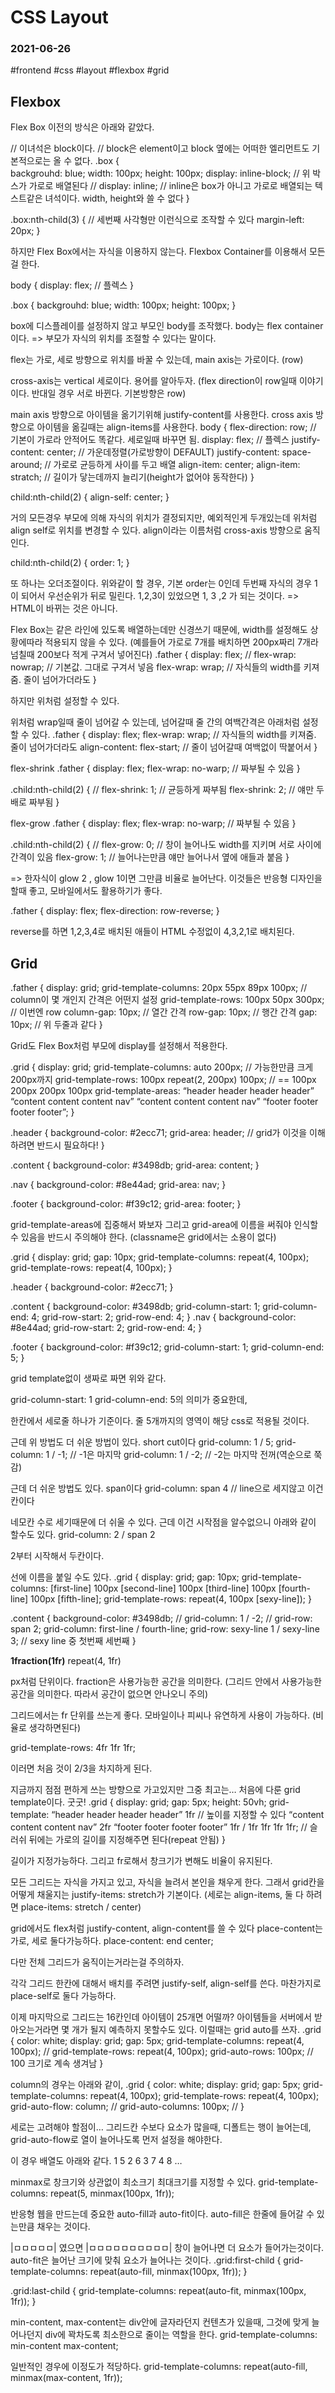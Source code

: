 # CSS Layout
### 2021-06-26
#frontend #css #layout #flexbox #grid



## Flexbox
Flex Box 이전의 방식은 아래와 같았다.
<div class="box"></div>
<div class="box"></div>
<div class="box"></div>

// 이녀석은 block이다.
// block은 element이고 block 옆에는 어떠한 엘리먼트도 기본적으로는 올 수 없다. 
.box {    
    backgrouhd: blue;
    width: 100px;
    height: 100px;
    display: inline-block; // 위 박스가 가로로 배열된다
    // display: inline;
    // inline은 box가 아니고 가로로 배열되는 텍스트같은 녀석이다. width, height와 쓸 수 없다
}

.box:nth-child(3) {    // 세번째 사각형만 이런식으로 조작할 수 있다
    margin-left: 20px;
}

하지만 Flex Box에서는 자식을 이용하지 않는다.
Flexbox Container를 이용해서 모든걸 한다.

<body>
    <div class="box"></div>
    <div class="box"></div>
    <div class="box"></div>
</body>

body {
    display: flex;    // 플렉스
}

.box {
    backgrouhd: blue;
    width: 100px;
    height: 100px;
}

box에 디스플레이를 설정하지 않고 부모인 body를 조작했다. body는 flex container이다.
=> 부모가 자식의 위치를 조절할 수 있다는 말이다.

flex는 가로, 세로 방향으로 위치를 바꿀 수 있는데,
main axis는 가로이다. (row)

cross-axis는 vertical 세로이다. 용어를 알아두자.
(flex direction이 row일때 이야기이다. 반대일 경우 서로 바뀐다. 기본방향은 row)

main axis 방향으로 아이템을 옮기기위해 justify-content를 사용한다.
cross axis 방향으로 아이템을 옮길때는 align-items를 사용한다.
body {
    flex-direction: row;    // 기본이 가로라 안적어도 똑같다. 세로일때 바꾸면 됨.
    display: flex;    // 플렉스
    justify-content: center;    // 가운데정렬(가로방향이 DEFAULT)
    justify-content: space-around; // 가로로 균등하게 사이를 두고 배열
    align-item: center;
    align-item: stratch;    // 길이가 닿는데까지 늘리기(height가 없어야 동작한다)
}

child:nth-child(2) {
    align-self: center;
}

거의 모든경우 부모에 의해 자식의 위치가 결정되지만, 예외적인게 두개있는데
위처럼 align self로 위치를 변경할 수 있다.
align이라는 이름처럼 cross-axis 방향으로 움직인다.

child:nth-child(2) {
    order: 1;
}

또 하나는 오더조절이다. 위와같이 할 경우,
기본 order는 0인데 두번째 자식의 경우 1이 되어서 우선순위가 뒤로 밀린다.
1,2,3이 있었으면 1, 3 ,2 가 되는 것이다.
=> HTML이 바뀌는 것은 아니다.

Flex Box는 같은 라인에 있도록 배열하는데만 신경쓰기 때문에,
width를 설정해도 상황에따라 적용되지 않을 수 있다.
(예를들어 가로로 7개를 배치하면 200px짜리 7개라 넘칠때 200보다 적게 구겨서 넣어진다)
.father {
    display: flex;
    // flex-wrap: nowrap;     // 기본값. 그대로 구겨서 넣음
    flex-wrap: wrap;     // 자식들의 width를 키져줌. 줄이 넘어가더라도
}

하지만 위처럼 설정할 수 있다.

위처럼 wrap일때 줄이 넘어갈 수 있는데,
넘어갈때 줄 간의 여백간격은 아래처럼 설정할 수 있다.
.father {
    display: flex;
    flex-wrap: wrap;     // 자식들의 width를 키져줌. 줄이 넘어가더라도
    align-content: flex-start;    // 줄이 넘어갈때 여백없이 딱붙어서
}


flex-shrink
.father {
    display: flex;
    flex-wrap: no-warp; // 짜부될 수 있음
}

.child:nth-child(2) {
    // flex-shrink: 1;  // 균등하게 짜부됨
    flex-shrink: 2;  // 얘만 두배로 짜부됨
}


flex-grow
.father {
    display: flex;
    flex-wrap: no-warp; // 짜부될 수 있음
}

.child:nth-child(2) {
    // flex-grow: 0;  // 창이 늘어나도 width를 지키며 서로 사이에 간격이 있음
    flex-grow: 1;  // 늘어나는만큼 얘만 늘어나서 옆에 애들과 붙음
}

=> 한자식이 glow 2 , glow 1이면 그만큼 비율로 늘어난다.
이것들은 반응형 디자인을 할때 좋고, 모바일에서도 활용하기가 좋다.

.father {
    display: flex;
    flex-direction: row-reverse;
}

reverse를 하면 1,2,3,4로 배치된 애들이 HTML 수정없이 4,3,2,1로 배치된다.



## Grid

.father {
    display: grid;
    grid-template-columns: 20px 55px 89px 100px; // column이 몇 개인지 간격은 어떤지 설정
    grid-template-rows: 100px 50px 300px; // 이번엔 row
    column-gap: 10px;    // 열간 간격
    row-gap: 10px;    // 행간 간격
    gap: 10px;    // 위 두줄과 같다
}


Grid도 Flex Box처럼 부모에 display를 설정해서 적용한다.

<div class=“grid”>
    <div class=“header”></div>
    <div class=“content”></div>
    <div class=“nav”></div>
    <div class=“footer”></div>
</div>

.grid {
  display: grid;
  grid-template-columns: auto 200px; // 가능한만큼 크게 200px까지
  grid-template-rows: 100px repeat(2, 200px) 100px; // == 100px 200px 200px 100px
  grid-template-areas:
    “header header header header”
    “content content content nav”
    “content content content nav”
    “footer footer footer footer”;
}

.header {
  background-color: #2ecc71;
  grid-area: header; // grid가 이것을 이해하려면 반드시 필요하다!
}

.content {
  background-color: #3498db;
  grid-area: content;
}

.nav {
  background-color: #8e44ad;
  grid-area: nav;
}

.footer {
  background-color: #f39c12;
  grid-area: footer;
}

grid-template-areas에 집중해서 봐보자
그리고 grid-area에 이름을 써줘야 인식할 수 있음을 반드시 주의해야 한다.
(classname은 grid에서는 소용이 없다)

.grid {
  display: grid;
  gap: 10px;
  grid-template-columns: repeat(4, 100px);
  grid-template-rows: repeat(4, 100px);
}

.header {
  background-color: #2ecc71;
}

.content {
  background-color: #3498db;
 grid-column-start: 1;
  grid-column-end: 4;
  grid-row-start: 2;
  grid-row-end: 4;
}
.nav {
  background-color: #8e44ad;
  grid-row-start: 2;
  grid-row-end: 4;
}

.footer {
  background-color: #f39c12;
  grid-column-start: 1;
  grid-column-end: 5;
}

grid template없이 생짜로 짜면 위와 같다.

grid-column-start: 1
grid-column-end: 5의 의미가 중요한데,

한칸에서 세로줄 하나가 기준이다.
줄 5개까지의 영역이 해당 css로 적용될 것이다.

근데 위 방법도 더 쉬운 방법이 있다.
short cut이다
grid-column: 1 / 5;
grid-column: 1 / -1;  // -1은 마지막
grid-column: 1 / -2;  // -2는 마지막 전꺼(역순으로 쭉감)

근데 더 쉬운 방법도 있다.
span이다
grid-column: span 4    // line으로 세지않고 이건 칸이다

네모칸 수로 세기때문에 더 쉬울 수 있다.
근데 이건 시작점을 알수없으니 아래와 같이 할수도 있다.
grid-column: 2 / span 2

2부터 시작해서 두칸이다.

선에 이름을 붙일 수도 있다.
.grid {
  display: grid;
  gap: 10px;
  grid-template-columns: [first-line] 100px [second-line] 100px [third-line] 100px [fourth-line] 100px [fifth-line];
  grid-template-rows: repeat(4, 100px [sexy-line]);
}

.content {
  background-color: #3498db;
  // grid-column: 1 / -2;
  // grid-row: span 2;
  grid-column: first-line / fourth-line;
  grid-row: sexy-line 1 / sexy-line 3;    // sexy line 중 첫번째 세번째
}


**1fraction(1fr)**
repeat(4, 1fr)

px처럼 단위이다. fraction은 사용가능한 공간을 의미한다.
(그리드 안에서 사용가능한 공간을 의미한다. 따라서 공간이 없으면 안나오니 주의)

그리드에서는 fr 단위를 쓰는게 좋다.
모바일이나 피씨나 유연하게 사용이 가능하다. (비율로 생각하면된다)

grid-template-rows: 4fr 1fr 1fr;

이러면 처음 것이 2/3을 차지하게 된다.


지금까지 점점 편하게 쓰는 방향으로 가고있지만 그중 최고는…
처음에 다룬 grid template이다. 굿굿!
.grid {
  display: grid;
  gap: 5px;
  height: 50vh;
  grid-template:
    “header header header header” 1fr    // 높이를 지정할 수 있다
    “content content content nav” 2fr
    “footer footer footer footer” 1fr / 1fr 1fr 1fr 1fr;    // 슬러쉬 뒤에는 가로의 길이를 지정해주면 된다(repeat 안됨)
}

길이가 지정가능하다. 그리고 fr로해서 창크기가 변해도 비율이 유지된다.

모든 그리드는 자식을 가지고 있고, 자식을 늘려서 본인을 채우게 한다.
그래서 grid칸을 어떻게 채울지는 justify-items: stretch가 기본이다.
(세로는 align-items, 둘 다 하려면 place-items: stretch / center)


grid에서도 flex처럼 justify-content, align-content를 쓸 수 있다
place-content는 가로, 세로 둘다가능하다.
place-content: end center;

다만 전체 그리드가 움직이는거라는걸 주의하자.

각각 그리드 한칸에 대해서 배치를 주려면 justify-self, align-self를 쓴다.
마찬가지로 place-self로 둘다 가능하다.

이제 마지막으로 그리드는 16칸인데 아이템이 25개면 어떨까?
아이템들을 서버에서 받아오는거라면 몇 개가 될지 예측하지 못할수도 있다.
이럴때는 grid auto를 쓰자.
.grid {
  color: white;
  display: grid;
  gap: 5px;
  grid-template-columns: repeat(4, 100px);
  // grid-template-rows: repeat(4, 100px);
  grid-auto-rows: 100px;     // 100 크기로 계속 생겨남
}


column의 경우는 아래와 같이,
.grid {
  color: white;
  display: grid;
  gap: 5px;
  grid-template-columns: repeat(4, 100px);
  grid-template-rows: repeat(4, 100px);
  grid-auto-flow: column;     //
  grid-auto-columns: 100px;     //
}


세로는 고려해야 할점이…
그리드칸 수보다 요소가 많을때, 디폴트는 행이 늘어는데,
grid-auto-flow로 열이 늘어나도록 먼저 설정을 해야한다.

이 경우 배열도 아래와 같다.
1 5
2 6
3 7
4 8 …

minmax로 창크기와 상관없이 최소크기 최대크기를 지정할 수 있다.
grid-template-columns: repeat(5, minmax(100px, 1fr));


반응형 웹을 만드는데 중요한 auto-fill과 auto-fit이다.
auto-fill은 한줄에 들어갈 수 있는만큼 채우는 것이다.

|ㅁㅁㅁㅁㅁ| 였으면 |ㅁㅁㅁㅁㅁㅁㅁㅁㅁㅁ| 창이 늘어나면 더 요소가 들어가는것이다.
auto-fit은 늘어난 크기에 맞춰 요소가 늘어나는 것이다.
.grid:first-child {
  grid-template-columns: repeat(auto-fill, minmax(100px, 1fr));
}

.grid:last-child {
  grid-template-columns: repeat(auto-fit, minmax(100px, 1fr));
}

min-content, max-content는 div안에 글자라던지 컨텐츠가 있을때,
그것에 맞게 늘어나던지 div에 꽉차도록 최소한으로 줄이는 역할을 한다.
  grid-template-columns: min-content max-content;


일반적인 경우에 이정도가 적당하다.
  grid-template-columns: repeat(auto-fill, minmax(max-content, 1fr));

 